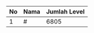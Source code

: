 | No | Nama            | Jumlah Level |
|----|-----------------|--------------|
| 1  | #    |    6805        |
